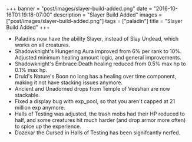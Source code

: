 +++
banner = "post/images/slayer-build-added.png"
date = "2016-10-16T01:19:18-07:00"
description = "Slayer Build Added"
images = ["post/images/slayer-build-added.png"]
tags = ["paladin"]
title = "Slayer Build Added"
+++
* Paladins now have the ability Slayer, instead of Slay Undead, which works on all creatures.
* Shadowknight's Hungering Aura improved from 6% per rank to 10%. Adjusted minimum healing amount logic, and general improvements.
* Shadowknight's Embrace Death healing reduced from 0.5% max hp to 0.1% max hp.
* Druid's Nature's Boon no long has a healing over time component, making it not have stacking issues anymore.
* Ancient and Unadorned drops from Temple of Veeshan are now stackable.
* Fixed a display bug with exp_pool, so that you aren't capped at 21 million exp anymore.
* Halls of Testing was adjusted, the trash mobs had their HP reduced to half, and some creatures hit much harder (and drop armor more often) to spice up the experience.
* Dozekar the Cursed in Halls of Testing has been signifcantly nerfed.
<!--more-->